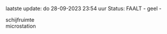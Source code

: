 laatste update: 
do 28-09-2023 23:54   uur 
Status: FAALT - geel - 
<div class="service Y">schijfruimte</div><div class="service Y">microstation</div>
